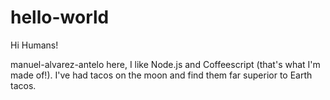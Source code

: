 # hello-world

Hi Humans!

manuel-alvarez-antelo here, I like Node.js and Coffeescript (that's what I'm made of!).
I've had tacos on the moon and find them far superior to Earth tacos.
